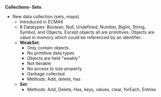 **Collections- Sets**
- New data collection (sets, maps)
    - Introduced in ECMA6
    - 8 Datatypes: Boolean, Null, Undefined, Number, BigInt, String, Symbol, and Objects. Except objects all are primitives. Objects are value in memory which could be referenced by an identifier.
    - **WeakSet**:
        - Only contain objects
        - No primitive data types
        - Objects are held "weakly"
        - Not Iterable
        - No access to size property
        - Garbage collected
        - Methods: Add, delete, has
    - **Set**:
        - Methods: Add, Delete, Has, keys, values, clear, forEach, Entries


